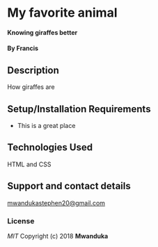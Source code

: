 # My favorite animal
####  Knowing giraffes better
#### By **Francis**
## Description
How giraffes are
## Setup/Installation Requirements
* This is a great place
## Technologies Used
HTML and CSS
## Support and contact details
mwandukastephen20@gmail.com
### License
*MIT*
Copyright (c) 2018 **Mwanduka**
